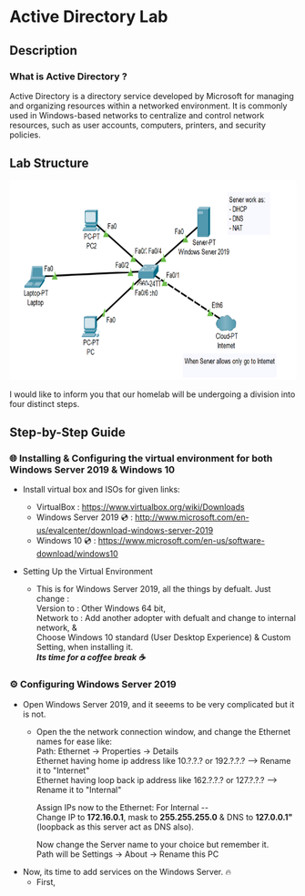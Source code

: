 # Active Directory Lab
## Description
### What is Active Directory ? 

Active Directory is a directory service developed by Microsoft for managing and organizing resources within a networked environment. It is commonly used in Windows-based networks to centralize and control network resources, such as user accounts, computers, printers, and security policies.

## Lab Structure

<img src="https://github.com/uzair-khn/Active_Directory/blob/main/p3.PNG" width="1000px" height="350px">

I would like to inform you that our homelab will be undergoing a division into four distinct steps.

## Step-by-Step Guide

### 🌐 Installing & Configuring the virtual environment for both Windows Server 2019 & Windows 10
- Install virtual box and ISOs for given links: 
  - VirtualBox : <a> https://www.virtualbox.org/wiki/Downloads </a>
  - Windows Server 2019 💿 : <a> http://www.microsoft.com/en-us/evalcenter/download-windows-server-2019 </a>
  - Windows 10 💿 : <a> https://www.microsoft.com/en-us/software-download/windows10 </a>
  
- Setting Up the Virtual Environment
  -  This is for Windows Server 2019, all the things by defualt. Just change : <br/>
        Version to : Other Windows 64 bit, <br/>
        Network to : Add another adopter with defualt and change to internal network, & <br/>
        Choose Windows 10 standard (User Desktop Experience) & Custom Setting, when installing it. <br/>
        ***Its time for a coffee break ☕️*** 
        
### ⚙️ Configuring Windows Server 2019
- Open Windows Server 2019, and it seeems to be very complicated but it is not.
  - Open the the network connection window, and change the Ethernet names for ease like: <br/>
    Path: Ethernet -> Properties -> Details <br/>
    Ethernet having home ip address like 10.?.?.? or 192.?.?.?     -->  Rename it to "Internet" <br/>
    Ethernet having loop back ip address like 162.?.?.? or 127.?.?.?     -->  Rename it to "Internal" <br/>
    
    Assign IPs now to the Ethernet:
    For Internal -- <br/> Change IP to **172.16.0.1**, mask to **255.255.255.0** & DNS to **127.0.0.1"** (loopback as this server act as DNS also).
    
    Now change the Server name to your choice but remember it. <br/> Path will be Settings -> About -> Rename this PC
- Now, its time to add services on the Windows Server. 🔥
  - First,   
  
